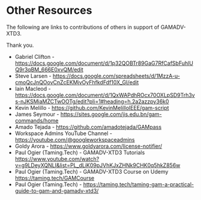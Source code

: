 # Other Resources

The following are links to contributions of others in support of GAMADV-XTD3.

Thank you.

* Gabriel Clifton - https://docs.google.com/document/d/1p32QOBTr89GaG7RfCafSbFuhlUQ9r3qBM_666E0xvQM/edit
* Steve Larsen - https://docs.google.com/spreadsheets/d/1MzzA-u-cmoQcJnQOovCnZcEKMjvOyFhfkdFdf10X_GI/edit
* Iain Macleod - https://docs.google.com/document/d/1QxWAPdhROcx70OXLpSD9Trh3vs-nJKSMiaMZCTwOOTg/edit?pli=1#heading=h.2a2azzpy36k0
* Kevin Melillo -  https://github.com/KevinMelilloIEEE/gam-script
* James Seymour - https://sites.google.com/jis.edu.bn/gam-commands/home
* Amado Tejada - https://github.com/amadotejada/GAMpass
* Workspace Admins YouTube Channel - https://youtube.com/@googleworkspaceadmins
* Goldy Arora - https://www.goldyarora.com/license-notifier/
* Paul Ogier (Taming.Tech) - GAMADV-XTD3 Tutorials https://www.youtube.com/watch?v=g9LDeyXQNLI&list=PL_dLiK09pJVhKJxZHNk9CHK0q5hkZ856w
* Paul Ogier (Taming.Tech) - GAMADV-XTD3 Course on Udemy https://taming.tech/GAMCourse
* Paul Ogier (Taming.Tech) - https://taming.tech/taming-gam-a-practical-guide-to-gam-and-gamadv-xtd3/